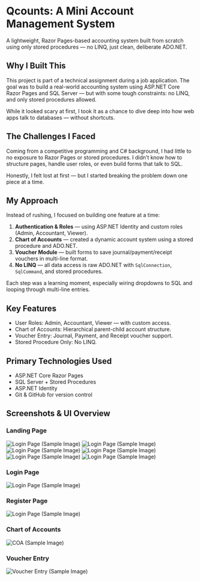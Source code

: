 # Qcounts: A Mini Account Management System

A lightweight, Razor Pages-based accounting system built from scratch using only stored procedures — no LINQ, just clean, deliberate ADO.NET.

## Why I Built This

This project is part of a technical assignment during a job application. The goal was to build a real-world accounting system using ASP.NET Core Razor Pages and SQL Server — but with some tough constraints: no LINQ, and only stored procedures allowed.

While it looked scary at first, I took it as a chance to dive deep into how web apps talk to databases — without shortcuts.

## The Challenges I Faced

Coming from a competitive programming and C# background, I had little to no exposure to Razor Pages or stored procedures. I didn’t know how to structure pages, handle user roles, or even build forms that talk to SQL. 

Honestly, I felt lost at first — but I started breaking the problem down one piece at a time.

## My Approach

Instead of rushing, I focused on building one feature at a time:

1. **Authentication & Roles** — using ASP.NET Identity and custom roles (Admin, Accountant, Viewer).
2. **Chart of Accounts** — created a dynamic account system using a stored procedure and ADO.NET.
3. **Voucher Module** — built forms to save journal/payment/receipt vouchers in multi-line format.
4. **No LINQ** — all data access is raw ADO.NET with `SqlConnection`, `SqlCommand`, and stored procedures.

Each step was a learning moment, especially wiring dropdowns to SQL and looping through multi-line entries.


## Key Features

- User Roles: Admin, Accountant, Viewer — with custom access.
- Chart of Accounts: Hierarchical parent-child account structure.
- Voucher Entry: Journal, Payment, and Receipt voucher support.
- Stored Procedure Only: No LINQ.


## Primary Technologies Used

- ASP.NET Core Razor Pages
- SQL Server + Stored Procedures
- ASP.NET Identity
- Git & GitHub for version control

## Screenshots & UI Overview

### Landing Page
![Login Page (Sample Image)](screenshots/Landing-Page.png)
![Login Page (Sample Image)](screenshots/Cash-Voucher-Drop.png)
![Login Page (Sample Image)](screenshots/Cheque-Voucher-Drop.png)
![Login Page (Sample Image)](screenshots/JV-Drop.png)
![Login Page (Sample Image)](screenshots/COA-Drop.png)
![Login Page (Sample Image)](screenshots/User-Drop.png)

### Login Page
![Login Page (Sample Image)](screenshots/Login-Page.png)

### Register Page
![Login Page (Sample Image)](screenshots/Register-Page.png)

### Chart of Accounts
![COA (Sample Image)](screenshots/chart-of-accounts-page.png)

### Voucher Entry
![Voucher Entry (Sample Image)](screenshots/voucher-entry-page.png)